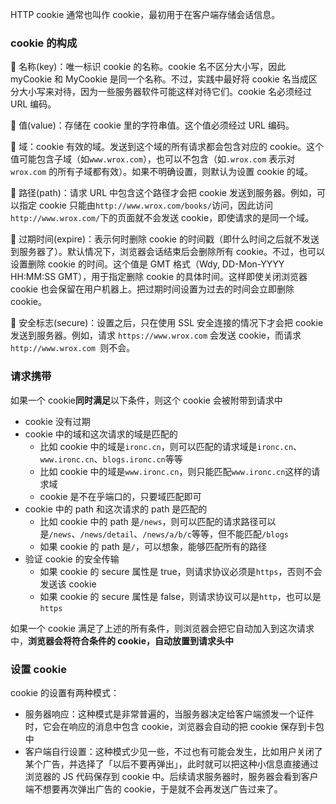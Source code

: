HTTP cookie 通常也叫作 cookie，最初用于在客户端存储会话信息。

### cookie 的构成

 名称(key)：唯一标识 cookie 的名称。cookie 名不区分大小写，因此 myCookie 和 MyCookie 是同一个名称。不过，实践中最好将 cookie 名当成区分大小写来对待，因为一些服务器软件可能这样对待它们。cookie 名必须经过 URL 编码。

 值(value)：存储在 cookie 里的字符串值。这个值必须经过 URL 编码。

 域：cookie 有效的域。发送到这个域的所有请求都会包含对应的 cookie。这个值可能包含子域（如`www.wrox.com`），也可以不包含（如`.wrox.com` 表示对 `wrox.com` 的所有子域都有效）。如果不明确设置，则默认为设置 cookie 的域。

 路径(path)：请求 URL 中包含这个路径才会把 cookie 发送到服务器。例如，可以指定 cookie 只能由`http://www.wrox.com/books/`访问，因此访问 `http://www.wrox.com/`下的页面就不会发送 cookie，即使请求的是同一个域。

 过期时间(expire)：表示何时删除 cookie 的时间戳（即什么时间之后就不发送到服务器了）。默认情况下，浏览器会话结束后会删除所有 cookie。不过，也可以设置删除 cookie 的时间。这个值是 GMT 格式（Wdy, DD-Mon-YYYY HH:MM:SS GMT），用于指定删除 cookie 的具体时间。这样即使关闭浏览器 cookie 也会保留在用户机器上。把过期时间设置为过去的时间会立即删除 cookie。

 安全标志(secure)：设置之后，只在使用 SSL 安全连接的情况下才会把 cookie 发送到服务器。例如，请求 `https://www.wrox.com` 会发送 cookie，而请求 `http://www.wrox.com `则不会。

### 请求携带

如果一个 cookie**同时满足**以下条件，则这个 cookie 会被附带到请求中

- cookie 没有过期
- cookie 中的域和这次请求的域是匹配的
  - 比如 cookie 中的域是`ironc.cn`，则可以匹配的请求域是`ironc.cn`、`www.ironc.cn`、`blogs.ironc.cn`等等
  - 比如 cookie 中的域是`www.ironc.cn`，则只能匹配`www.ironc.cn`这样的请求域
  - cookie 是不在乎端口的，只要域匹配即可
- cookie 中的 path 和这次请求的 path 是匹配的
  - 比如 cookie 中的 path 是`/news`，则可以匹配的请求路径可以是`/news`、`/news/detail`、`/news/a/b/c`等等，但不能匹配`/blogs`
  - 如果 cookie 的 path 是`/`，可以想象，能够匹配所有的路径
- 验证 cookie 的安全传输
  - 如果 cookie 的 secure 属性是 true，则请求协议必须是`https`，否则不会发送该 cookie
  - 如果 cookie 的 secure 属性是 false，则请求协议可以是`http`，也可以是`https`

如果一个 cookie 满足了上述的所有条件，则浏览器会把它自动加入到这次请求中，**浏览器会将符合条件的 cookie，自动放置到请求头中**

### 设置 cookie

cookie 的设置有两种模式：

- 服务器响应：这种模式是非常普遍的，当服务器决定给客户端颁发一个证件时，它会在响应的消息中包含 cookie，浏览器会自动的把 cookie 保存到卡包中
- 客户端自行设置：这种模式少见一些，不过也有可能会发生，比如用户关闭了某个广告，并选择了「以后不要再弹出」，此时就可以把这种小信息直接通过浏览器的 JS 代码保存到 cookie 中。后续请求服务器时，服务器会看到客户端不想要再次弹出广告的 cookie，于是就不会再发送广告过来了。
